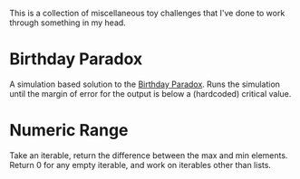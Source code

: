 This is a collection of miscellaneous toy challenges that I've done to work through something in my head.

# Birthday Paradox
A simulation based solution to the [Birthday Paradox](https://en.wikipedia.org/wiki/Birthday_problem). Runs the simulation until the margin of error for the output is below a \(hardcoded\) critical value. 

# Numeric Range
Take an iterable, return the difference between the max and min elements. Return 0 for any empty iterable, and work on iterables other than lists.
